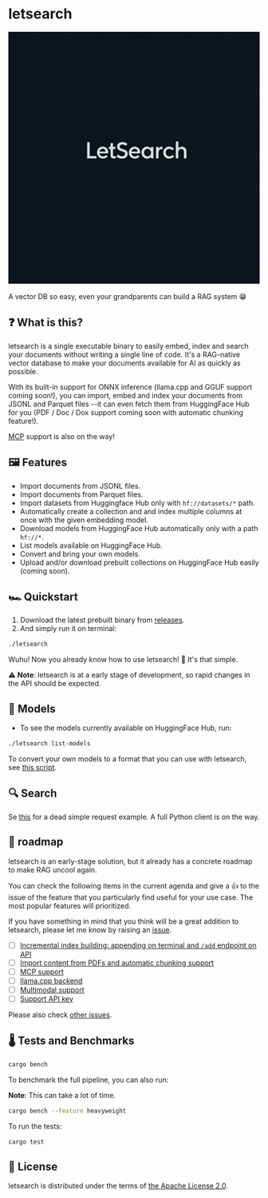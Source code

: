 # letsearch

![logo](./assets/logo.jpg)

A vector DB so easy, even your grandparents can build a RAG system 😁

## ❓ What is this?

letsearch is a single executable binary to easily embed, index and search your documents without writing a single line of code. It's a RAG-native vector database to make your documents available for AI as quickly as possible.

With its built-in support for ONNX inference (llama.cpp and GGUF support coming soon!), you can import, embed and index your documents from JSONL and Parquet files --it can even fetch them from HuggingFace Hub for you (PDF / Doc / Dox support coming soon with automatic chunking feature!).

[MCP](https://modelcontextprotocol.io/introduction) support is also on the way!

## 🖼️ Features

- Import documents from JSONL files.
- Import documents from Parquet files.
- Import datasets from Huggingface Hub only with `hf://datasets/*` path.
- Automatically create a collection and and index multiple columns at once with the given embedding model.
- Download models from HuggingFace Hub automatically only with a path `hf://*`.
- List models available on HuggingFace Hub.
- Convert and bring your own models.
- Upload and/or download prebuilt collections on HuggingFace Hub easily (coming soon).

## 🏎️ Quickstart

1. Download the latest prebuilt binary from [releases](https://github.com/monatis/letsearch/releases).
2. And simply run it on terminal:

```sh
./letsearch
```

Wuhu! Now you already know how to use letsearch! 🙋 It's that simple.

⚠️ **Note**: letsearch is at a early stage of development, so rapid changes in the API should be expected.

## 🧮 Models

- To see the models currently available on HuggingFace Hub, run:

```sh
./letsearch list-models
```

To convert your own models to a format that you can use with letsearch, see [this script](./scripts/export_to_onnx.py).

## 🔍 Search

Se [this](./scripts/test.py) for a dead simple request example. A full Python client is on the way.

## 🧭 roadmap

letsearch is an early-stage solution, but it already has a concrete roadmap to make RAG uncool again.

You can check the following items in the current agenda and give a 👍 to the issue of the feature that you particularly find useful for your use case.
The most popular features will prioritized.

If you have something in mind that you think will be a great addition to letsearch, please let me know by raising an [issue](https://github.com/monatis/letsearch/issues/new).

- [ ] [Incremental index building: appending on terminal and `/add` endpoint on API](https://github.com/monatis/letsearch/issues/9)
- [ ] [Import content from PDFs and automatic chunking support](https://github.com/monatis/letsearch/issues/10)
- [ ] [MCP support](https://github.com/monatis/letsearch/issues/11)
- [ ] [llama.cpp backend](https://github.com/monatis/letsearch/issues/12)
- [ ] [Multimodal support](https://github.com/monatis/letsearch/issues/13)
- [ ] [Support API key](https://github.com/monatis/letsearch/issues/14)

Please also check [other issues](https://github.com/monatis/letsearch/issues).

## 🌡️ Tests and Benchmarks

```sh
cargo bench
```

To benchmark the full pipeline, you can also run:

**Note**: This can take a lot of time.

```sh
cargo bench --feature heavyweight
```

To run the tests:

```sh
cargo test
```

## 📖 License

letsearch is distributed under the terms of [the Apache License 2.0](https://github.com/monatis/letsearch).
